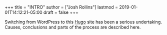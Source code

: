 +++
title = "INTRO"
author = ["Josh Rollins"]
lastmod = 2019-01-01T14:12:21-05:00
draft = false
+++

Switching from WordPress to this [Hugo](https://gohugo.io/) site has been a serious undertaking. Causes, conclusions and parts of the process are described here.